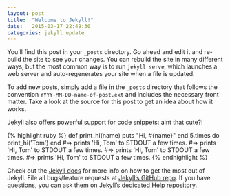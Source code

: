```yaml
---
layout: post
title:  "Welcome to Jekyll!"
date:   2015-03-17 22:49:30
categories: jekyll update
---
```

You’ll find this post in your `_posts` directory. Go ahead and edit it and re-build the site to see your changes. You can rebuild the site in many different ways, but the most common way is to run `jekyll serve`, which launches a web server and auto-regenerates your site when a file is updated.

To add new posts, simply add a file in the `_posts` directory that follows the convention `YYYY-MM-DD-name-of-post.ext` and includes the necessary front matter. Take a look at the source for this post to get an idea about how it works.

Jekyll also offers powerful support for code snippets: aint that cute?!

{% highlight ruby %}
def print_hi(name)
  puts "Hi, #{name}"
end
5.times do
    print_hi('Tom')
end
#=> prints 'Hi, Tom' to STDOUT a few times.
#=> prints 'Hi, Tom' to STDOUT a few times.
#=> prints 'Hi, Tom' to STDOUT a few times.
#=> prints 'Hi, Tom' to STDOUT a few times.
{% endhighlight %}

Check out the [Jekyll docs][jekyll] for more info on how to get the most out of Jekyll. File all bugs/feature requests at [Jekyll’s GitHub repo][jekyll-gh]. If you have questions, you can ask them on [Jekyll’s dedicated Help repository][jekyll-help].

[jekyll]:      http://jekyllrb.com
[jekyll-gh]:   https://github.com/jekyll/jekyll
[jekyll-help]: https://github.com/jekyll/jekyll-help
